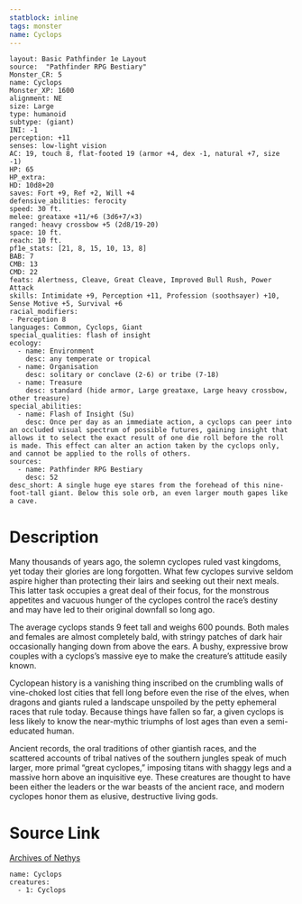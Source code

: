 ```yaml
---
statblock: inline
tags: monster
name: Cyclops
---
```

```statblock
layout: Basic Pathfinder 1e Layout
source:  "Pathfinder RPG Bestiary"
Monster_CR: 5
name: Cyclops
Monster_XP: 1600
alignment: NE
size: Large
type: humanoid
subtype: (giant)
INI: -1
perception: +11
senses: low-light vision
AC: 19, touch 8, flat-footed 19 (armor +4, dex -1, natural +7, size -1)
HP: 65
HP_extra: 
HD: 10d8+20
saves: Fort +9, Ref +2, Will +4
defensive_abilities: ferocity
speed: 30 ft.
melee: greataxe +11/+6 (3d6+7/×3)
ranged: heavy crossbow +5 (2d8/19-20)
space: 10 ft.
reach: 10 ft.
pf1e_stats: [21, 8, 15, 10, 13, 8]
BAB: 7
CMB: 13
CMD: 22
feats: Alertness, Cleave, Great Cleave, Improved Bull Rush, Power Attack
skills: Intimidate +9, Perception +11, Profession (soothsayer) +10, Sense Motive +5, Survival +6
racial_modifiers:
- Perception 8
languages: Common, Cyclops, Giant
special_qualities: flash of insight
ecology:
  - name: Environment
    desc: any temperate or tropical
  - name: Organisation
    desc: solitary or conclave (2-6) or tribe (7-18)
  - name: Treasure
    desc: standard (hide armor, Large greataxe, Large heavy crossbow, other treasure)
special_abilities:
  - name: Flash of Insight (Su)
    desc: Once per day as an immediate action, a cyclops can peer into an occluded visual spectrum of possible futures, gaining insight that allows it to select the exact result of one die roll before the roll is made. This effect can alter an action taken by the cyclops only, and cannot be applied to the rolls of others.
sources:
  - name: Pathfinder RPG Bestiary
    desc: 52
desc_short: A single huge eye stares from the forehead of this nine-foot-tall giant. Below this sole orb, an even larger mouth gapes like a cave.
```
# Description
Many thousands of years ago, the solemn cyclopes ruled vast kingdoms, yet today their glories are long forgotten. What few cyclopes survive seldom aspire higher than protecting their lairs and seeking out their next meals. This latter task occupies a great deal of their focus, for the monstrous appetites and vacuous hunger of the cyclopes control the race’s destiny and may have led to their original downfall so long ago.

The average cyclops stands 9 feet tall and weighs 600 pounds. Both males and females are almost completely bald, with stringy patches of dark hair occasionally hanging down from above the ears. A bushy, expressive brow couples with a cyclops’s massive eye to make the creature’s attitude easily known.

Cyclopean history is a vanishing thing inscribed on the crumbling walls of vine-choked lost cities that fell long before even the rise of the elves, when dragons and giants ruled a landscape unspoiled by the petty ephemeral races that rule today. Because things have fallen so far, a given cyclops is less likely to know the near-mythic triumphs of lost ages than even a semi-educated human.

Ancient records, the oral traditions of other giantish races, and the scattered accounts of tribal natives of the southern jungles speak of much larger, more primal “great cyclopes,” imposing titans with shaggy legs and a massive horn above an inquisitive eye. These creatures are thought to have been either the leaders or the war beasts of the ancient race, and modern cyclopes honor them as elusive, destructive living gods.
# Source Link
[Archives of Nethys](https://aonprd.com/MonsterDisplay.aspx?ItemName=Cyclops)
```encounter-table
name: Cyclops
creatures:
  - 1: Cyclops
```

